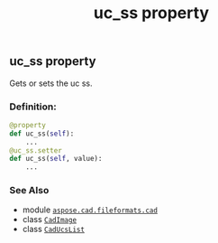 ﻿---
title: uc_ss property
second_title: Aspose.CAD for Python via .NET API References
description: 
type: docs
weight: 460
url: /python-net/aspose.cad.fileformats.cad/cadimage/uc_ss/
is_root: false
---

## uc_ss property


Gets or sets the uc ss.
### Definition:
```python
@property
def uc_ss(self):
    ...
@uc_ss.setter
def uc_ss(self, value):
    ...
```

### See Also
* module [`aspose.cad.fileformats.cad`](../../)
* class [`CadImage`](/cad/python-net/aspose.cad.fileformats.cad/cadimage)
* class [`CadUcsList`](/cad/python-net/aspose.cad.fileformats.cad/caducslist)
